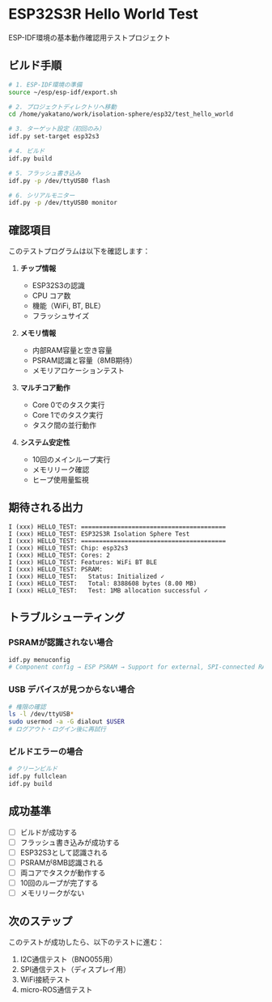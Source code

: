# ESP32S3R Hello World Test

ESP-IDF環境の基本動作確認用テストプロジェクト

## ビルド手順

```bash
# 1. ESP-IDF環境の準備
source ~/esp/esp-idf/export.sh

# 2. プロジェクトディレクトリへ移動
cd /home/yakatano/work/isolation-sphere/esp32/test_hello_world

# 3. ターゲット設定（初回のみ）
idf.py set-target esp32s3

# 4. ビルド
idf.py build

# 5. フラッシュ書き込み
idf.py -p /dev/ttyUSB0 flash

# 6. シリアルモニター
idf.py -p /dev/ttyUSB0 monitor
```

## 確認項目

このテストプログラムは以下を確認します：

1. **チップ情報**
   - ESP32S3の認識
   - CPU コア数
   - 機能（WiFi, BT, BLE）
   - フラッシュサイズ

2. **メモリ情報**
   - 内部RAM容量と空き容量
   - PSRAM認識と容量（8MB期待）
   - メモリアロケーションテスト

3. **マルチコア動作**
   - Core 0でのタスク実行
   - Core 1でのタスク実行
   - タスク間の並行動作

4. **システム安定性**
   - 10回のメインループ実行
   - メモリリーク確認
   - ヒープ使用量監視

## 期待される出力

```
I (xxx) HELLO_TEST: ========================================
I (xxx) HELLO_TEST: ESP32S3R Isolation Sphere Test
I (xxx) HELLO_TEST: ========================================
I (xxx) HELLO_TEST: Chip: esp32s3
I (xxx) HELLO_TEST: Cores: 2
I (xxx) HELLO_TEST: Features: WiFi BT BLE
I (xxx) HELLO_TEST: PSRAM:
I (xxx) HELLO_TEST:   Status: Initialized ✓
I (xxx) HELLO_TEST:   Total: 8388608 bytes (8.00 MB)
I (xxx) HELLO_TEST:   Test: 1MB allocation successful ✓
```

## トラブルシューティング

### PSRAMが認識されない場合
```bash
idf.py menuconfig
# Component config → ESP PSRAM → Support for external, SPI-connected RAM を有効化
```

### USB デバイスが見つからない場合
```bash
# 権限の確認
ls -l /dev/ttyUSB*
sudo usermod -a -G dialout $USER
# ログアウト・ログイン後に再試行
```

### ビルドエラーの場合
```bash
# クリーンビルド
idf.py fullclean
idf.py build
```

## 成功基準

- [ ] ビルドが成功する
- [ ] フラッシュ書き込みが成功する
- [ ] ESP32S3として認識される
- [ ] PSRAMが8MB認識される
- [ ] 両コアでタスクが動作する
- [ ] 10回のループが完了する
- [ ] メモリリークがない

## 次のステップ

このテストが成功したら、以下のテストに進む：
1. I2C通信テスト（BNO055用）
2. SPI通信テスト（ディスプレイ用）
3. WiFi接続テスト
4. micro-ROS通信テスト